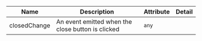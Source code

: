| Name                                                                                                     | Description                                       | Attribute | Detail |
| -------------------------------------------------------------------------------------------------------- | ------------------------------------------------- | --------- | ------ |
| <div className="Api__Table"> <div>closedChange</div> <div className="Api__Table Docs__Tags"></div></div> | An event emitted when the close button is clicked | `any`     |
